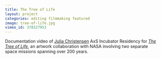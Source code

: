 ```yaml
---
title: The Tree of Life
layout: project
categories: editing filmmaking featured
image: tree-of-life.jpg
vimeo_id: 378327953
---
```


Documentation video of [Julia Christensen] AxS Incubator Residency for
[_The Tree of Life_][axs], an artwork collaboration with NASA involving
two separate space missions spanning over 200 years.

[axs]: https://www.axsincubator.org/julia-christensen-the-tree-of-life/
[julia christensen]: http://www.juliachristensen.com/
